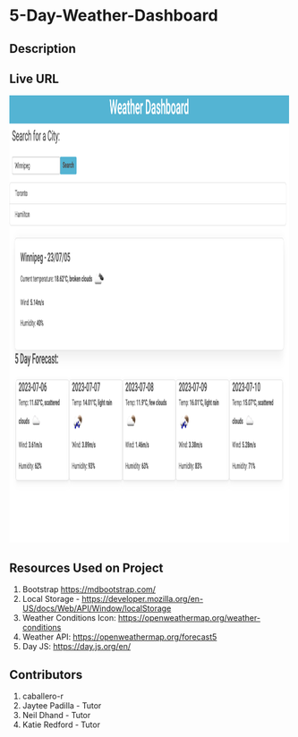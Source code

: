 # 5-Day-Weather-Dashboard

## Description


## Live URL

<img src="./assets/images/Webpage_preview.png" width=500 height=800 alt="">

## Resources Used on Project

1. Bootstrap https://mdbootstrap.com/
2. Local Storage - https://developer.mozilla.org/en-US/docs/Web/API/Window/localStorage
3. Weather Conditions Icon: https://openweathermap.org/weather-conditions
4. Weather API: https://openweathermap.org/forecast5
5. Day JS: https://day.js.org/en/

## Contributors
1. caballero-r
2. Jaytee Padilla - Tutor
3. Neil Dhand - Tutor
4. Katie Redford - Tutor
